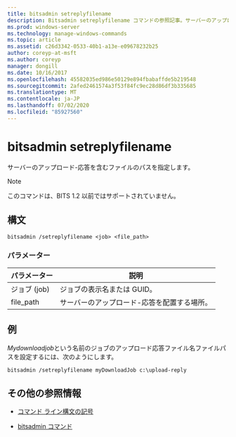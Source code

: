 ```yaml
---
title: bitsadmin setreplyfilename
description: Bitsadmin setreplyfilename コマンドの参照記事。サーバーのアップロード-応答を含むファイルのパスを指定します。
ms.prod: windows-server
ms.technology: manage-windows-commands
ms.topic: article
ms.assetid: c26d3342-0533-40b1-a13e-e09678232b25
author: coreyp-at-msft
ms.author: coreyp
manager: dongill
ms.date: 10/16/2017
ms.openlocfilehash: 45582035ed986e50129e894fbabaffde5b219548
ms.sourcegitcommit: 2afed2461574a3f53f84fc9ec28d86df3b335685
ms.translationtype: MT
ms.contentlocale: ja-JP
ms.lasthandoff: 07/02/2020
ms.locfileid: "85927560"
---
```

# <a name="bitsadmin-setreplyfilename"></a>bitsadmin setreplyfilename

サーバーのアップロード-応答を含むファイルのパスを指定します。

> [!NOTE]
> このコマンドは、BITS 1.2 以前ではサポートされていません。

## <a name="syntax"></a>構文

```
bitsadmin /setreplyfilename <job> <file_path>
```

### <a name="parameters"></a>パラメーター

| パラメーター | 説明 |
| -------------- | -------------- |
| ジョブ (job) | ジョブの表示名または GUID。 |
| file_path | サーバーのアップロード-応答を配置する場所。 |

## <a name="examples"></a>例

*Mydownloadjob*という名前のジョブのアップロード応答ファイル名ファイルパスを設定するには、次のようにします。

```
bitsadmin /setreplyfilename myDownloadJob c:\upload-reply
```

## <a name="additional-references"></a>その他の参照情報

- [コマンド ライン構文の記号](command-line-syntax-key.md)

- [bitsadmin コマンド](bitsadmin.md)
